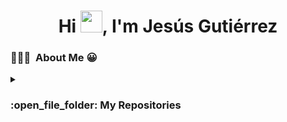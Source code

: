 <h1 align="center">Hi <span> <img src="https://media.giphy.com/media/hvRJCLFzcasrR4ia7z/giphy.gif" width="35"></span>, I'm Jesús Gutiérrez </h1>

### 👨🏻‍💻 &nbsp;About Me 😀



<details><summary><h3> :open_file_folder: My Repositories </h3></summary>

<div>
  <p align="center">
	<a href="https://github.com/jesWeb/Api_Music.git">
      		<img src="https://github.com/jesWeb/Api_Music" alt="API MUSIC" />
    	</a>
  </p>
</div>
</details>
